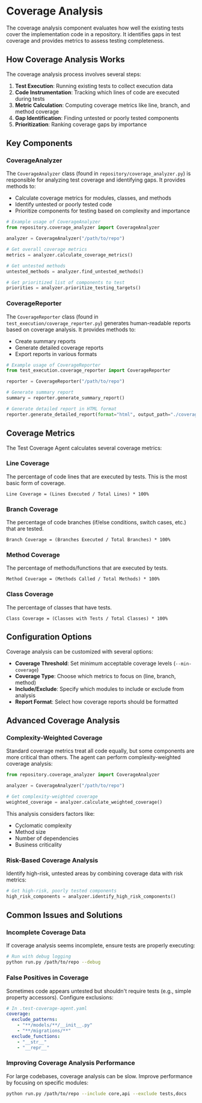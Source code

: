 # Coverage Analysis

The coverage analysis component evaluates how well the existing tests cover the implementation code in a repository. It identifies gaps in test coverage and provides metrics to assess testing completeness.

## How Coverage Analysis Works

The coverage analysis process involves several steps:

1. **Test Execution**: Running existing tests to collect execution data
2. **Code Instrumentation**: Tracking which lines of code are executed during tests
3. **Metric Calculation**: Computing coverage metrics like line, branch, and method coverage
4. **Gap Identification**: Finding untested or poorly tested components
5. **Prioritization**: Ranking coverage gaps by importance

## Key Components

### CoverageAnalyzer

The `CoverageAnalyzer` class (found in `repository/coverage_analyzer.py`) is responsible for analyzing test coverage and identifying gaps. It provides methods to:

- Calculate coverage metrics for modules, classes, and methods
- Identify untested or poorly tested code
- Prioritize components for testing based on complexity and importance

```python
# Example usage of CoverageAnalyzer
from repository.coverage_analyzer import CoverageAnalyzer

analyzer = CoverageAnalyzer("/path/to/repo")

# Get overall coverage metrics
metrics = analyzer.calculate_coverage_metrics()

# Get untested methods
untested_methods = analyzer.find_untested_methods()

# Get prioritized list of components to test
priorities = analyzer.prioritize_testing_targets()
```

### CoverageReporter

The `CoverageReporter` class (found in `test_execution/coverage_reporter.py`) generates human-readable reports based on coverage analysis. It provides methods to:

- Create summary reports
- Generate detailed coverage reports
- Export reports in various formats

```python
# Example usage of CoverageReporter
from test_execution.coverage_reporter import CoverageReporter

reporter = CoverageReporter("/path/to/repo")

# Generate summary report
summary = reporter.generate_summary_report()

# Generate detailed report in HTML format
reporter.generate_detailed_report(format="html", output_path="./coverage_report")
```

## Coverage Metrics

The Test Coverage Agent calculates several coverage metrics:

### Line Coverage

The percentage of code lines that are executed by tests. This is the most basic form of coverage.

```
Line Coverage = (Lines Executed / Total Lines) * 100%
```

### Branch Coverage

The percentage of code branches (if/else conditions, switch cases, etc.) that are tested.

```
Branch Coverage = (Branches Executed / Total Branches) * 100%
```

### Method Coverage

The percentage of methods/functions that are executed by tests.

```
Method Coverage = (Methods Called / Total Methods) * 100%
```

### Class Coverage

The percentage of classes that have tests.

```
Class Coverage = (Classes with Tests / Total Classes) * 100%
```

## Configuration Options

Coverage analysis can be customized with several options:

- **Coverage Threshold**: Set minimum acceptable coverage levels (`--min-coverage`)
- **Coverage Type**: Choose which metrics to focus on (line, branch, method)
- **Include/Exclude**: Specify which modules to include or exclude from analysis
- **Report Format**: Select how coverage reports should be formatted

## Advanced Coverage Analysis

### Complexity-Weighted Coverage

Standard coverage metrics treat all code equally, but some components are more critical than others. The agent can perform complexity-weighted coverage analysis:

```python
from repository.coverage_analyzer import CoverageAnalyzer

analyzer = CoverageAnalyzer("/path/to/repo")

# Get complexity-weighted coverage
weighted_coverage = analyzer.calculate_weighted_coverage()
```

This analysis considers factors like:
- Cyclomatic complexity
- Method size
- Number of dependencies
- Business criticality

### Risk-Based Coverage Analysis

Identify high-risk, untested areas by combining coverage data with risk metrics:

```python
# Get high-risk, poorly tested components
high_risk_components = analyzer.identify_high_risk_components()
```

## Common Issues and Solutions

### Incomplete Coverage Data

If coverage analysis seems incomplete, ensure tests are properly executing:

```bash
# Run with debug logging
python run.py /path/to/repo --debug
```

### False Positives in Coverage

Sometimes code appears untested but shouldn't require tests (e.g., simple property accessors). Configure exclusions:

```yaml
# In .test-coverage-agent.yaml
coverage:
  exclude_patterns:
    - "**/models/**/__init__.py"
    - "**/migrations/**"
  exclude_functions:
    - "__str__"
    - "__repr__"
```

### Improving Coverage Analysis Performance

For large codebases, coverage analysis can be slow. Improve performance by focusing on specific modules:

```bash
python run.py /path/to/repo --include core,api --exclude tests,docs
```